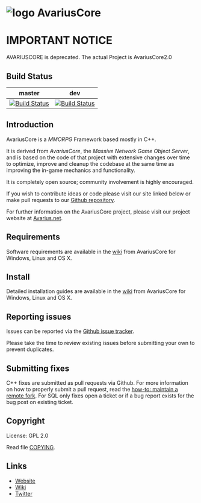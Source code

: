 # ![logo](http://exitare.de/avariuslogo.png) AvariusCore


# IMPORTANT NOTICE

AVARIUSCORE is deprecated. The actual Project is AvariusCore2.0

## Build Status

master | dev
:------------: | :------------:
[![Build Status](https://travis-ci.org/AvariusProject/AvariusCore.svg?branch=master)](https://travis-ci.org/AvariusProject/AvariusCore) | [![Build Status](https://travis-ci.org/AvariusProject/AvariusCore.svg?branch=dev)](https://travis-ci.org/AvariusProject/AvariusCore)

## Introduction

AvariusCore is a *MMORPG* Framework based mostly in C++.

It is derived from *AvariusCore*, the *Massive Network Game Object Server*, and is
based on the code of that project with extensive changes over time to optimize,
improve and cleanup the codebase at the same time as improving the in-game
mechanics and functionality.

It is completely open source; community involvement is highly encouraged.

If you wish to contribute ideas or code please visit our site linked below or
make pull requests to our [Github repository](https://github.com/AvariusProject/AvariusCore/pulls).

For further information on the AvariusCore project, please visit our project
website at [Avarius.net](http://avarius.net).

## Requirements


Software requirements are available in the [wiki](https://www.AvariusCore.info/display/tc/Requirements) from AvariusCore for
Windows, Linux and OS X.


## Install

Detailed installation guides are available in the [wiki](https://www.trinitycore.info/display/tc/Installation+Guide) from AvariusCore for
Windows, Linux and OS X.


## Reporting issues

Issues can be reported via the [Github issue tracker](https://github.com/AvariusProject/AvariusCore/issues).

Please take the time to review existing issues before submitting your own to
prevent duplicates.


## Submitting fixes

C++ fixes are submitted as pull requests via Github. For more information on how to
properly submit a pull request, read the [how-to: maintain a remote fork](https://community.AvariusCore.org/topic/9002-howto-maintain-a-remote-fork-for-pull-requests-tortoisegit/).
For SQL only fixes open a ticket or if a bug report exists for the bug post on existing ticket.


## Copyright

License: GPL 2.0

Read file [COPYING](COPYING).


## Links

* [Website](avarius.net)
* [Wiki](http://avarius.net/index.php/projects/avarius-wotlk-core)
* [Twitter](https://twitter.com/avarius_info)
